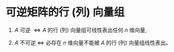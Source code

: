 # 可逆矩阵的行 (列) 向量组

 1. $A$ 可逆 $\Leftrightarrow A$ 的行 (列) 向量组可线性表出任何 $n$ 维向量, 
 
 2. $A$ 不可逆 $\Leftrightarrow$ 必存在 $n$ 维向量不能被 $A$ 的行 (列) 向量组线性表出。
